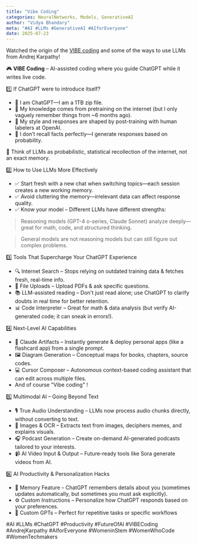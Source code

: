 ```yaml
---
title: "Vibe Coding"
categories: NeuralNetworks, Models, GenerativeAI
author: "Vidya Bhandary"
meta: "#AI #LLMs #GenerativeAI #AIforEveryone"
date: 2025-07-23
---
```


Watched the origin of the [VIBE coding](https://www.youtube.com/watch?v=EWvNQjAaOHw) and some of the ways to use LLMs from Andrej Karpathy!

🎮 **VIBE Coding** – AI-assisted coding where you guide ChatGPT while it writes live code.

1️⃣ If ChatGPT were to introduce itself?
- 🤖 I am ChatGPT—I am a 1TB zip file.
- 🔹 My knowledge comes from pretraining on the internet (but I only vaguely remember things from ~6 months ago). 
- 🔹 My style and responses are shaped by post-training with human labelers at OpenAI. 
- 🔹 I don’t recall facts perfectly—I generate responses based on probability. 

📌 Think of LLMs as probabilistic, statistical recollection of the internet, not an exact memory. 

2️⃣ How to Use LLMs More Effectively 
- ✅ Start fresh with a new chat when switching topics—each session creates a new working memory. 
- ✅ Avoid cluttering the memory—irrelevant data can affect response quality. 
- ✅ Know your model – Different LLMs have different strengths: 
 > Reasoning models (GPT-4 o-series, Claude Sonnet) analyze deeply—great for math, code, and structured thinking. 

> General models are not reasoning models but can still figure out complex problems. 

3️⃣ Tools That Supercharge Your ChatGPT Experience
- 🔍 Internet Search – Stops relying on outdated training data & fetches fresh, real-time info. 
- 📑 File Uploads – Upload PDFs & ask specific questions. 
- 📚 LLM-assisted reading – Don't just read alone; use ChatGPT to clarify doubts in real time for better retention. 
- 📊 Code Interpreter – Great for math & data analysis (but verify AI-generated code; it can sneak in errors!). 

4️⃣ Next-Level AI Capabilities 
- 📱 Claude Artifacts – Instantly generate & deploy personal apps (like a flashcard app) from a single prompt. 
- 🖼 Diagram Generation – Conceptual maps for books, chapters, source codes. 
- 💻 Cursor Composer – Autonomous context-based coding assistant that can edit across multiple files. 
- And of course "Vibe coding" !

5️⃣ Multimodal AI – Going Beyond Text
- 🎙 True Audio Understanding – LLMs now process audio chunks directly, without converting to text. 
- 🎥 Images & OCR – Extracts text from images, deciphers memes, and explains visuals. 
- 🎧 Podcast Generation – Create on-demand AI-generated podcasts tailored to your interests. 
- 📹 AI Video Input & Output – Future-ready tools like Sora generate videos from AI. 

6️⃣ AI Productivity & Personalization Hacks
- 🧠 Memory Feature – ChatGPT remembers details about you (sometimes updates automatically, but sometimes you must ask explicitly). 
- ⚙️ Custom Instructions – Personalize how ChatGPT responds based on your preferences. 
- 🔄 Custom GPTs – Perfect for repetitive tasks or specific workflows 

#AI #LLMs #ChatGPT #Productivity #FutureOfAI #VIBECoding #AndrejKarpathy #AIforEveryone #WomeninStem #WomenWhoCode #WomenTechmakers
